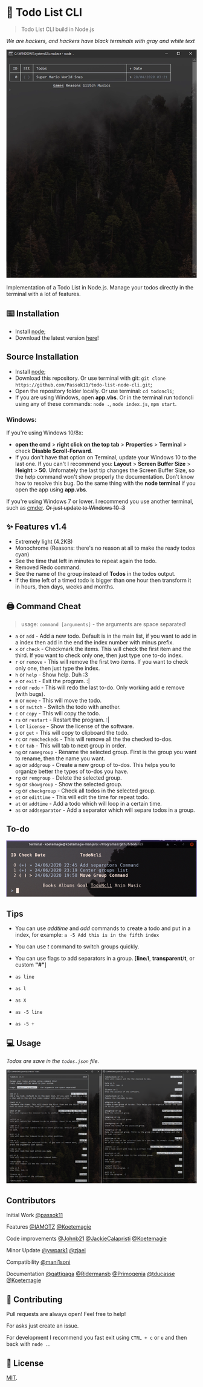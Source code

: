 # 🤍 Todo List CLI
> Todo List CLI build in Node.js

*We are hackers, and hackers have black terminals with gray and white text*

![Template](/preview/template.webp?raw=trueg)

Implementation of a Todo List in Node.js. Manage your todos directly in the terminal with a lot of features.

## ⌨️ Installation

- Install [node](https://nodejs.org/);
- Download the latest version [here](https://github.com/Koetemagie/todoncli/releases/latest)!

## Source Installation

- Install [node](https://nodejs.org/);
- Download this repository. Or use terminal with git: `git clone https://github.com/Passok11/todo-list-node-cli.git`;
- Open the repository folder locally. Or use terminal: `cd todoncli`;
- If you are using Windows, open **app.vbs**. Or in the terminal run todoncli using any of these commands: `node .`, `node index.js`, `npm start`.

### Windows:

If you're using Windows 10/8x: 
- **open the cmd** > **right click on the top tab** > **Properties** > **Terminal** > check **Disable Scroll-Forward**.
- If you don't have that option on Terminal, update your Windows 10 to the last one. If you can't I recommend you: **Layout** > **Screen Buffer Size** > **Height** > **50**.
Unfornately the last tip changes the Screen Buffer Size, so the help command won't show properly the documentation. Don't know how to resolve this bug. 
Do the same thing with the **node terminal** if you open the app using **app.vbs**.

If you're using Windows 7 or lower. I recommend you use another terminal, such as [cmder](http://cmder.net/). ~~Or just update to Windows 10 :3~~

## ✨ Features v1.4

* Extremely light (4.2KB)
* Monochrome (Reasons: there's no reason at all to make the ready todos cyan)
* See the time that left in minutes to repeat again the todo.
* Removed Redo command.
* See the name of the group instead of **Todos** in the todos output.
* If the time left of a timed todo is bigger than one hour then transform it in hours, then days, weeks and months.

## 🖨 Command Cheat

> usage: `command [arguments]` - the arguments are space separated!

* `a` or `add` - Add a new todo. Default is in the main list, if you want to add in a index then add in the end the index number with minus prefix.
* `x` or `check` - Checkmark the items. This will check the first item and the third. If you want to check only one, then just type one to-do index.
* `r` or `remove` - This will remove the first two items. If you want to check only one, then just type the index.
* `h` or `help` - Show help. Duh :3
* `e` or `exit` - Exit the program. :|
* `rd` or `redo` - This will redo the last to-do. Only working add e remove (with bugs).
* `m` or `move` - This will move the todo.
* `s` or `switch` - Switch the todo with another.
* `c` or `copy` - This will copy the todo.
* `rs` or `restart` - Restart the program. :|
* `l` or `license` - Show the license of the software.
* `g` or `get` - This will copy to clipboard the todo.
* `rc` or `remcheckeds` - This will remove all the the checked to-dos.
* `t` or `tab` - This will tab to next group in order.
* `ng` or `namegroup` - Rename the selected group. First is the group you want to rename, then the name you want.
* `ag` or `addgroup` - Create a new group of to-dos. This helps you to organize better the types of to-dos you have.
* `rg` or `remgroup` - Delete the selected group.
* `sg` or `showgroup` - Show the selected group.
* `cg` or `checkgroup` - Check all todos in the selected group.
* `et` or `edittime` - This will edit the time for repeat todo.
* `at` or `addtime` - Add a todo which will loop in a certain time.
* `as` or `addseparator` - Add a separator which will separe todos in a group.

## To-do

![Project's to-dos](/preview/todos.png?raw=trueg)


## Tips

* You can use *addtime* and *add* commands to create a todo and put in a index, for example:
`a -5 Add this is in the fifth index`

* You can use *t* command to switch groups quickly.

* You can use flags to add separators in a group. [**line**/**l**, **transparent**/**t**, or custom **"#"**]
* `as line`
* `as l`
* `as X`

* `as -5 line`
* `as -5 +`

## 💻 Usage

*Todos are save in the `todos.json` file.*

![Documentation](/preview/documentation.png?raw=trueg)

## Contributors

Initial Work
[@passok11](https://twitter.com/passocabr)

Features
[@IAMOTZ](https://github.com/IAMOTZ)
[@Koetemagie](https://github.com/Koetemagie)

Code improvements
[@Johnb21](https://github.com/Johnb21)
[@JackieCalapristi](https://github.com/JackieCalapristi)
[@Koetemagie](https://github.com/Koetemagie)

Minor Update
[@ywpark1](https://github.com/ywpark1)
[@zjael](https://github.com/zjael)

Compatibility
[@mani1soni](https://github.com/mani1soni)

Documentation
[@gattigaga](https://github.com/gattigaga)
[@Ridermansb](https://github.com/Ridermansb)
[@Primogenia](https://github.com/Primogenia)
[@tducasse](https://github.com/tducasse)
[@Koetemagie](https://github.com/Koetemagie)

## 📝 Contributing

Pull requests are always open! Feel free to help!

For asks just create an issue.

For development I recommend you fast exit using `CTRL + c` or `e` and then back with `node .`.

## 📃 License

[MIT](/LICENSE.md?raw=trueg).